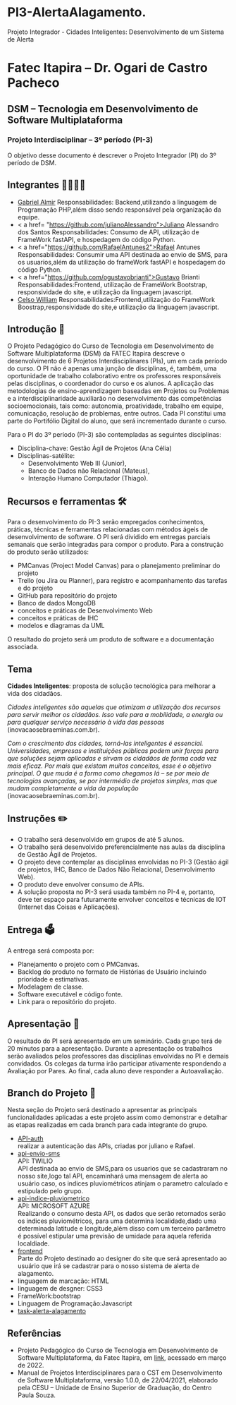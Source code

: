 # PI3-AlertaAlagamento.
Projeto Integrador - Cidades Inteligentes: Desenvolvimento de um Sistema de Alerta

# Fatec Itapira – Dr. Ogari de Castro Pacheco
## DSM – Tecnologia em Desenvolvimento de Software Multiplataforma
### Projeto Interdisciplinar – 3º período (PI-3)

O objetivo desse documento é descrever o Projeto Integrador (PI) do 3º período de DSM.

## Integrantes 👩‍💻👨‍💻
- <a href = "https://github.com/gabrielalmir">Gabriel Almir</a>
 Responsabilidades: Backend,utilizando a linguagem de Programação PHP,além disso sendo responsável pela organização da equipe.<br>
- < a href= "https://github.com/julianoAlessandro">Juliano Alessandro dos Santos</a>
 Responsabilidades: Consumo de API, utilização de FrameWork fastAPI, e hospedagem do código Python.<br>
- < a href="https://github.com/RafaelAntunes2">Rafael Antunes</a>
 Responsabilidades: Consumir uma API destinada ao envio de SMS, para os usuarios,além da utilização do frameWork fastAPI e hospedagem do código Python.<br>
- < a href="https://github.com/ogustavobrianti">Gustavo Brianti</a>
 Responsabilidades:Frontend, utilização de FrameWork Bootstrap, responsividade do site, e utilização da linguagem javascript.<br>
- <a href="https://github.com/cwilliam956">Celso William</a>
Responsabilidades:Frontend,utilização do FrameWork Boostrap,responsividade do site,e utilização da linguagem javascript.<br>

## Introdução 📖

O Projeto Pedagógico do Curso de Tecnologia em Desenvolvimento de Software Multiplataforma (DSM) da FATEC Itapira descreve o desenvolvimento de 6 Projetos Interdisciplinares (PIs), um em cada período do curso. O PI não é apenas uma junção de disciplinas, é, também, uma oportunidade de trabalho colaborativo entre os professores responsáveis pelas disciplinas, o coordenador do curso e os alunos. A aplicação das metodologias de ensino-aprendizagem baseadas em Projetos ou Problemas e a interdisciplinaridade auxiliarão no desenvolvimento das competências socioemocionais, tais como: autonomia, proatividade, trabalho em equipe, comunicação, resolução de problemas, entre outros. Cada PI constitui uma parte do Portifólio Digital do aluno, que será incrementado durante o curso.

Para o PI do 3º período (PI-3) são contempladas as seguintes disciplinas:
- Disciplina-chave: Gestão Ágil de Projetos (Ana Célia)
- Disciplinas-satélite:
  - Desenvolvimento Web III (Junior),
  - Banco de Dados não Relacional (Mateus),
  - Interação Humano Computador (Thiago).

## Recursos e ferramentas 🛠️

Para o desenvolvimento do PI-3 serão empregados conhecimentos, práticas, técnicas e ferramentas relacionadas com métodos ágeis de desenvolvimento de software. O PI será dividido em entregas parciais semanais que serão integradas para compor o produto. Para a construção do produto serão utilizados:

- PMCanvas (Project Model Canvas) para o planejamento preliminar do projeto
- Trello (ou Jira ou Planner), para registro e acompanhamento das tarefas e do projeto
- GitHub para repositório do projeto
- Banco de dados MongoDB
- conceitos e práticas de Desenvolvimento Web
- conceitos e práticas de IHC
- modelos e diagramas da UML

O resultado do projeto será um produto de software e a documentação associada.

## Tema

**Cidades Inteligentes**: proposta de solução tecnológica para melhorar a vida dos cidadãos.

*Cidades inteligentes são aquelas que otimizam a utilização dos recursos para servir melhor os cidadãos. Isso vale para a mobilidade, a energia ou para qualquer serviço necessário à vida das pessoas* (inovacaosebraeminas.com.br).

*Com o crescimento das cidades, torná-las inteligentes é essencial. Universidades, empresas e instituições públicas podem unir forças para que soluções sejam aplicadas e sirvam os cidadãos de forma cada vez mais eficaz. Por mais que existam muitos conceitos, esse é o objetivo principal. O que muda é a forma como chegamos lá – se por meio de tecnologias avançadas, se por intermédio de projetos simples, mas que mudam completamente a vida da população* (inovacaosebraeminas.com.br).

## Instruções ✏️

- O trabalho será desenvolvido em grupos de até 5 alunos.
- O trabalho será desenvolvido preferencialmente nas aulas da disciplina de Gestão Ágil de Projetos.
- O projeto deve contemplar as disciplinas envolvidas no PI-3 (Gestão ágil de projetos, IHC, Banco de Dados Não Relacional, Desenvolvimento Web).
- O produto deve envolver consumo de APIs.
- A solução proposta no PI-3 será usada também no PI-4 e, portanto, deve ter espaço para futuramente envolver conceitos e técnicas de IOT (Internet das Coisas e Aplicações).

## Entrega 🗳️

A entrega será composta por:
- Planejamento o projeto com o PMCanvas.
- Backlog do produto no formato de Histórias de Usuário incluindo prioridade e estimativas.
- Modelagem de classe.
- Software executável e código fonte.
- Link para o repositório do projeto.

## Apresentação 🚀

O resultado do PI será apresentado em um seminário. Cada grupo terá de 20 minutos para a apresentação. Durante a apresentação os trabalhos serão avaliados pelos professores das disciplinas envolvidas no PI e demais convidados. Os colegas da turma irão participar ativamente respondendo a Avaliação por Pares. Ao final, cada aluno deve responder a Autoavaliação.
## Branch do Projeto  🔨
  Nesta seção  do Projeto será  destinado a apresentar  as principais funcionalidades aplicadas a este projeto assim como demonstrar e detalhar  as etapas realizadas
em cada branch para cada integrante do grupo.
- <a href= "https://github.com/gabrielalmir/tethys/tree/api-auth">API-auth</a><br>
realizar a autenticação das APIs, criadas por juliano e Rafael.<br>
- <a href= "https://github.com/gabrielalmir/tethys/tree/api-envio-sms">api-envio-sms</a><br>
API: TWILIO<BR>
API destinada ao envio de SMS,para os usuarios que se cadastraram  no nosso site,logo tal API, encaminhará uma mensagem de alerta  ao usuário caso, os indices pluviométricos atinjam o parametro calculado e estipulado pelo grupo.<br>
- <a href = "https://github.com/gabrielalmir/tethys/tree/api-indice-pluviometrico">api-indice-pluviometrico</a><br>
API: MICROSOFT AZURE<br>
Realizando o consumo desta API, os dados que serão retornados serão os indices pluviométricos, para uma determina localidade,dado uma determinada latitude e longitude,além disso com um terceiro parâmetro é possível estipular uma previsão de  umidade para aquela referida localdiade.
- <a href= "https://github.com/gabrielalmir/tethys/tree/frontend">frontend</a><br>
  Parte do Projeto destinado ao designer do site que será apresentado ao usuário que irá se cadastrar para o nosso sistema de alerta de alagamento.
 - linguagem de marcação: HTML
 - linguagem de desgner: CSS3
 - FrameWork:bootstrap
 - Linguagem de Programação:Javascript
- <a href= "https://github.com/gabrielalmir/tethys/tree/task-alerta-alagamento">task-alerta-alagamento</a>


## Referências

- Projeto Pedagógico do Curso de Tecnologia em Desenvolvimento de Software Multiplataforma, da Fatec Itapira, em [link](https://www.fatecitapira.edu.br/files/cursos/proj_ped_DSM.pdf), acessado em março de 2022.
- Manual de Projetos Interdisciplinares para o CST em Desenvolvimento de Software Multiplataforma, versão 1.0.0, de 22/04/2021, elaborado pela CESU – Unidade de Ensino Superior de Graduação, do Centro Paula Souza.

